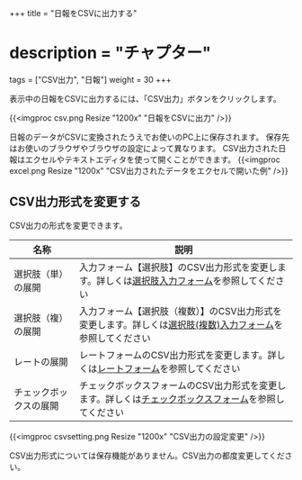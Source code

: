 +++
title = "日報をCSVに出力する"
# description = "チャプター"
tags = ["CSV出力", "日報"]
weight = 30
+++


表示中の日報をCSVに出力するには、「CSV出力」ボタンをクリックします。

{{<imgproc csv.png Resize "1200x" "日報をCSVに出力" />}}

日報のデータがCSVに変換されたうえでお使いのPC上に保存されます。
保存先はお使いのブラウザやブラウザの設定によって異なります。
CSV出力された日報はエクセルやテキストエディタを使って開くことができます。
{{<imgproc excel.png Resize "1200x" "CSV出力されたデータをエクセルで開いた例" />}}

## CSV出力形式を変更する

CSV出力の形式を変更できます。

|名称|説明|
|---|---|
|選択肢（単）の展開|入力フォーム【選択肢】のCSV出力形式を変更します。詳しくは[選択肢入力フォーム](/org/groupsetting/template/select/)を参照してください|
|選択肢（複）の展開|入力フォーム【選択肢（複数）】のCSV出力形式を変更します。詳しくは[選択肢(複数)入力フォーム](/org/groupsetting/template/select2/)を参照してください|
|レートの展開|レートフォームのCSV出力形式を変更します。詳しくは[レートフォーム](/org/groupsetting/template/rate/)を参照してください|
|チェックボックスの展開|チェックボックスフォームのCSV出力形式を変更します。詳しくは[チェックボックスフォーム](/org/groupsetting/template/checkbox/)を参照してください|

{{<imgproc csvsetting.png Resize "1200x" "CSV出力の設定変更" />}}

CSV出力形式については保存機能がありません。CSV出力の都度変更してください。
